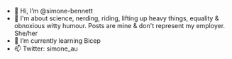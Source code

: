 - 👋 Hi, I’m @simone-bennett
- 👀 I'm about science, nerding, riding, lifting up heavy things, equality & obnoxious witty humour. Posts are mine & don't represent my employer. She/her
- 🌱 I’m currently learning Bicep
- 📫 Twitter: simone_au
